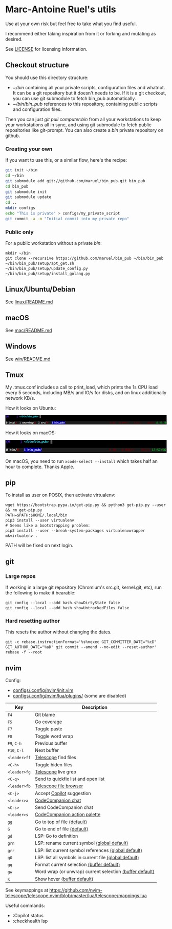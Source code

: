 # Marc-Antoine Ruel's utils

Use at your own risk but feel free to take what you find useful.

I recommend either taking inspiration from it or forking and mutating as
desired.

See [LICENSE](LICENSE) for licensing information.


## Checkout structure

You should use this directory structure:

- *~/bin* containing all your private scripts, configuration files and
  whatnot.  It can be a git repository but it doesn't needs to be. If it is a
  git checkout, you can use git submodule to fetch bin_pub automatically.
- *~/bin/bin_pub* references to this repository, containing public scripts and
  configuration files.

Then you can just *git pull computer:bin* from all your workstations to keep
your workstations all in sync, and using git submodule to fetch public
repositories like git-prompt. You can also create a *bin* private repository on
github.


### Creating your own

If you want to use this, or a similar flow, here's the recipe:

```bash
git init ~/bin
cd ~/bin
git submodule add git://github.com/maruel/bin_pub.git bin_pub
cd bin_pub
git submodule init
git submodule update
cd ..
mkdir configs
echo "This is private" > configs/my_private_script
git commit -a -m "Initial commit into my private repo"
```


### Public only

For a public workstation without a private *bin*:

```
mkdir ~/bin
git clone --recursive https://github.com/maruel/bin_pub ~/bin/bin_pub
~/bin/bin_pub/setup/apt_get.sh
~/bin/bin_pub/setup/update_config.py
~/bin/bin_pub/setup/install_golang.py
```


## Linux/Ubuntu/Debian

See [linux/README.md](linux/README.md)


## macOS

See [mac/README.md](mac/README.md)


## Windows

See [win/README.md](win/README.md)


## Tmux

My .tmux.conf includes a call to print_load, which prints the 1s CPU load every
5 seconds, including MB/s and IO/s for disks, and on linux additionally network
KB/s.

How it looks on Ubuntu:

![Ubuntu](/screenshots/ubuntu.png)

How it looks on macOS:

![macOS](/screenshots/osx.png)

On macOS, you need to run `xcode-select --install` which takes half an hour to
complete. Thanks Apple.


## pip

To install as user on POSIX, then activate virtualenv:

```
wget https://bootstrap.pypa.io/get-pip.py && python3 get-pip.py --user && rm get-pip.py
PATH=$PATH:$HOME/.local/bin
pip3 install --user virtualenv
# Seems like a bootstrapping problem:
pip3 install --user --break-system-packages virtualenvwrapper
mkvirtualenv .
```

PATH will be fixed on next login.


## git

### Large repos

If working in a large git repository (Chromium's src.git, kernel.git, etc), run
the following to make it bearable:

```
git config --local --add bash.showDirtyState false
git config --local --add bash.showUntrackedFiles false
```

### Hard resetting author

This resets the author without changing the dates.

```
git -c rebase.instructionFormat='%s%nexec GIT_COMMITTER_DATE="%cD" GIT_AUTHOR_DATE="%aD" git commit --amend --no-edit --reset-author' rebase -f --root
```

## nvim

Config:
- [configs/.config/nvim/init.vim](configs/.config/nvim/init.vim)
- [configs/.config/nvim/lua/plugins/](configs/.config/nvim/lua/plugins/) (some are disabled)

| Key          | Description |
| ------------ | ----------- |
| `F4`         | Git blame |
| `F5`         | Go coverage |
| `F7`         | Toggle paste |
| `F8`         | Toggle word wrap |
| `F9`, `C-h`  | Previous buffer |
| `F10`, `C-l` | Next buffer |
| `<leader>ff` | [Telescope](https://github.com/nvim-telescope/telescope.nvim) find files |
| `<C-h>`      | Toggle hiden files |
| `<leader>fg` | [Telescope](https://github.com/nvim-telescope/telescope.nvim) live grep |
| `<C-q>`      | Send to quickfix list and open list |
| `<leader>fb` | [Telescope file browser](https://github.com/nvim-telescope/telescope-file-browser.nvim) |
| `<C-j>`      | Accept [Copilot](https://github.com/github/copilot.vim) suggestion |
| `<leader>a`  | [CodeCompanion chat](https://codecompanion.olimorris.dev/configuration/chat-buffer.html) |
| `<C-s>`      | Send CodeCompanion chat |
| `<leader>s`  | [CodeCompanion action palette](https://codecompanion.olimorris.dev/configuration/action-palette.html) |
| `gg`         | Go to top of file [(default)](https://neovim.io/doc/user/motion.html#gg) |
| `G`          | Go to end of file [(default)](https://neovim.io/doc/user/motion.html#G) |
| `gd`         | LSP: Go to definition |
| `grn`        | LSP: rename current symbol [(global default)](https://neovim.io/doc/user/lsp.html#_global-defaults) |
| `grr`        | LSP: list current symbol references [(global default)](https://neovim.io/doc/user/lsp.html#_global-defaults) |
| `gO`         | LSP: list all symbols in current file [(global default)](https://neovim.io/doc/user/lsp.html#_global-defaults) |
| `gq`         | Format current selection [(buffer default)](https://neovim.io/doc/user/lsp.html#_buffer-local-defaults) |
| `gw`         | Word wrap (or unwrap) current selection [(buffer default)](https://neovim.io/doc/user/lsp.html#_buffer-local-defaults) |
| `K`          | Show hover [(buffer default)](https://neovim.io/doc/user/lsp.html#_buffer-local-defaults) |

See keymappings at https://github.com/nvim-telescope/telescope.nvim/blob/master/lua/telescope/mappings.lua

Useful commands:

- :Copilot status
- :checkhealth lsp
